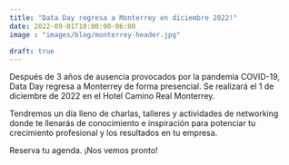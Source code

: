 ```yaml
---
title: "Data Day regresa a Monterrey en diciembre 2022!"
date: 2022-09-01T18:00:00-06:00
image : "images/blog/monterrey-header.jpg"

draft: true
---
```



Después de 3 años de ausencia provocados por la pandemia COVID-19, Data Day regresa a Monterrey de forma presencial. Se realizará el 1 de diciembre de 2022 en el Hotel Camino Real Monterrey.

Tendremos un día lleno de charlas, talleres y actividades de networking donde te llenarás de conocimiento e inspiración para potenciar tu crecimiento profesional y los resultados en tu empresa.

Reserva tu agenda. ¡Nos vemos pronto!